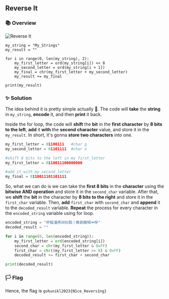 ## Reverse It

### 📚 Overview

![Reverse It](https://github.com/rydzze/CTF_Write-up/assets/86187059/b4f60b5a-6355-4eb0-beca-7f1bd310d67a)

```
my_string = "My_Strings"
my_result = ""

for i in range(0, len(my_string), 2):
    my_first_letter = ord(my_string[i]) << 8
    my_second_letter = ord(my_string[i + 1])
    my_final = chr(my_first_letter + my_second_letter)
    my_result += my_final

print(my_result)
```

### ✨ Solution

The idea behind it is pretty simple actually 🤥. The code will **take** the **string** in `my_string`, **encode** it, and then **print** it back.

Inside the for loop, the code will **shift** the **bit** in the **first character** by **8 bits to the left**, **add** it **with** the **second character** value, and store it in the `my_result`.
In short, it's gonna **store two characters** into one. 

```python
my_first_letter = 01100111   #char g
my_second_letter = 01101111  #char o

#shift 8 bits to the left in my_first_letter
my_first_letter = 0110011100000000

#add it with my_second_letter
my_final = 0110011101101111
```

So, what we can do is we can take the **first 8 bits** in the **character** using the **bitwise AND operation** and store it in the `second_char` variable.
After that, we **shift** the **bit** in the character by **8 bits to the right** and store it in the `first_char` variable.
Then, **add** `first_char` with `second_char` and **append** it to the `decoded_result` variable.
**Repeat** the process for every character in the `encoded_string` variable using for loop.

```python
encoded_string = "杯桵湩歬㈰㈳筎ㅣ敟剥癥牳ㅮ杽"
decoded_result = ""

for i in range(0, len(encoded_string)):
    my_first_letter = ord(encoded_string[i])
    second_char = chr(my_first_letter & 0xFF)
    first_char = chr((my_first_letter >> 8) & 0xFF)
    decoded_result += first_char + second_char  

print(decoded_result)
```

### 🏳️ Flag

Hence, the flag is `gohunikl2023{N1ce_Revers1ng}` 
